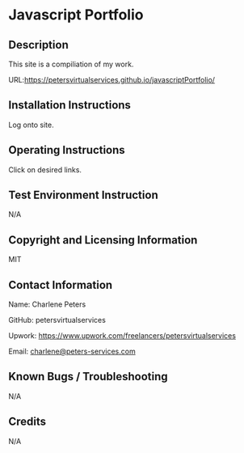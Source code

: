 
# Javascript Portfolio

## Description
This site is a compiliation of my work.

URL:https://petersvirtualservices.github.io/javascriptPortfolio/

## Installation Instructions
Log onto site.

## Operating Instructions
Click on desired links.

## Test Environment Instruction
N/A

## Copyright and Licensing Information
MIT

## Contact Information
Name: Charlene Peters

GitHub: petersvirtualservices

Upwork: https://www.upwork.com/freelancers/petersvirtualservices

Email: charlene@peters-services.com


## Known Bugs / Troubleshooting
N/A

## Credits
N/A

